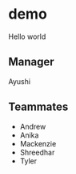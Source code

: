 # demo

Hello world

## Manager

Ayushi

## Teammates

- Andrew
- Anika
- Mackenzie
- Shreedhar
- Tyler